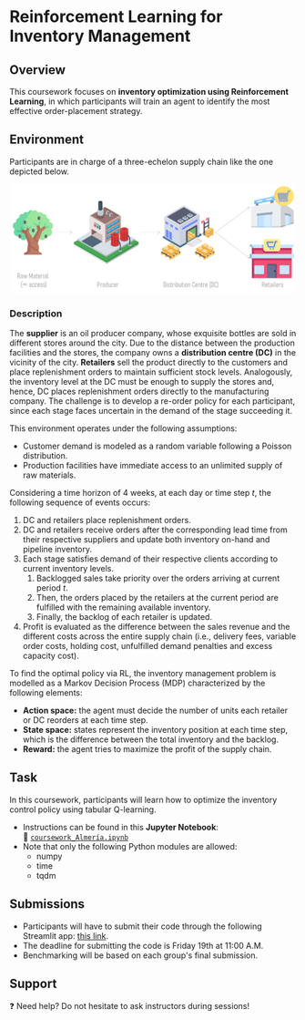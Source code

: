 # Reinforcement Learning for Inventory Management

## Overview
This coursework focuses on **inventory optimization using Reinforcement Learning**, in which participants will train an agent to identify the most effective order-placement strategy.

## Environment
Participants are in charge of a three-echelon supply chain like the one depicted below.
<p align="center">
  <img src=".\SCstructure.png" alt="SupplyChainStructure" width="500"/>
</p>

### Description 
The **supplier** is an oil producer company, whose exquisite bottles are sold in different stores around the city. Due to the distance between the production facilities and the stores, the company owns a **distribution centre (DC)** in the vicinity of the city. **Retailers** sell the product directly to the customers and place replenishment orders to maintain sufficient stock levels. Analogously, the inventory level at the DC must be enough to supply the stores and, hence, DC places replenishment orders directly to the manufacturing company. The challenge is to develop a re-order policy for each participant, since each stage faces uncertain in the demand of the stage succeeding it.

This environment operates under the following assumptions:
- Customer demand is modeled as a random variable following a Poisson distribution.
- Production facilities have immediate access to an unlimited supply of raw materials.

Considering a time horizon of 4 weeks, at each day or time step $t$, the following sequence of events occurs:
1.  DC and retailers place replenishment orders.
2.  DC and retailers receive orders after the corresponding lead time from their respective suppliers and update both inventory on-hand and pipeline inventory.
3.  Each stage satisfies demand of their respective clients according to current inventory levels. 
    1.  Backlogged sales take priority over the orders arriving at current period $t$.
    2.  Then, the orders placed by the retailers at the current period are fulfilled with the remaining available inventory.
    3.  Finally, the backlog of each retailer is updated.
4.  Profit is evaluated as the difference between the sales revenue and the different costs across the entire supply chain (i.e., delivery fees, variable order costs, holding cost, unfulfilled demand penalties and excess capacity cost).

To find the optimal policy via RL, the inventory management problem is modelled as a Markov Decision Process (MDP) characterized by the following elements:
* **Action space:** the agent must decide the number of units each retailer or DC reorders at each time step.
* **State space:** states represent the inventory position at each time step, which is the difference between the total inventory and the backlog.
* **Reward:** the agent tries to maximize the profit of the supply chain.

## Task

In this coursework, participants will learn how to optimize the inventory control policy using tabular Q-learning.  
- Instructions can be found in this **Jupyter Notebook**:  
    📄 [`coursework_Almería.ipynb`](./coursework_Almería.ipynb)  
- Note that only the following Python modules are allowed:
    * numpy
    * time
    * tqdm

## Submissions
* Participants will have to submit their code through the following Streamlit app:
[this link](https://rl-inventory-submission.streamlit.app/).
* The deadline for submitting the code is Friday 19th at 11:00 A.M. 
* Benchmarking will be based on each group's final submission.

## Support
❓ Need help? Do not hesitate to ask instructors during sessions!